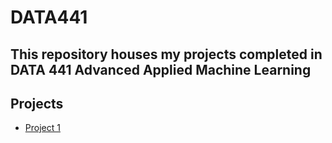 # DATA441

This repository houses my projects completed in DATA 441 Advanced Applied Machine Learning
---

## Projects

- [Project 1](https://kndelong.github.io/DATA441/lowess_ex.html)
